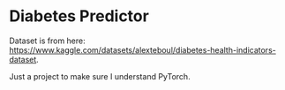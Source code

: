 # Diabetes Predictor

Dataset is from here: https://www.kaggle.com/datasets/alexteboul/diabetes-health-indicators-dataset.

Just a project to make sure I understand PyTorch.
